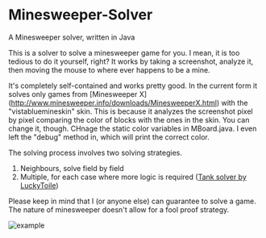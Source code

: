 # Minesweeper-Solver 

A Minesweeper solver, written in Java 
 
This is a solver to solve a minesweeper game for you. I mean, it is too tedious to do it yourself, right? It works by taking a screenshot, analyze it, then moving the mouse to where ever happens to be a mine.  
 
It's completely self-contained and works pretty good. In the current form it solves only games from [Minesweeper X]
(http://www.minesweeper.info/downloads/MinesweeperX.html) with the "vistabluemineskin" skin. This is because it analyzes the screenshot pixel by pixel comparing the color of blocks with the ones in the skin. 
You can change it, though. CHnage the static color variables in MBoard.java. I even left the "debug" method in, which will print the correct color.
 
The solving process involves two solving strategies. 
 1. Neighbours, solve field by field 
 2. Multiple, for each case where more logic is required ([Tank solver by LuckyToile](https://luckytoilet.wordpress.com/2012/12/23/2125/))
 
Please keep in mind that I (or anyone else) can guarantee to solve a game. The nature of minesweeper doesn't allow for a fool proof strategy.

![example](https://raw.githubusercontent.com/arcs-/Minesweeper-Solver/master/resources/example.gif)